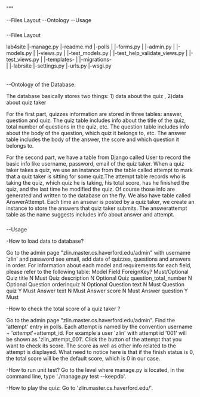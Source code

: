 """

--Files Layout
--Ontology
--Usage

#####

--Files Layout

lab4site
   |-manage.py
   |-readme.md
   |-polls
   |	|-forms.py
   |	|-admin.py
   |	|-models.py
   |	|-views.py
   |	|-test_models.py
   |	|-test_help_validate_views.py
   |	|-test_views.py
   |	|-templates-
   |	|-migrations-	
   |
   |-labrsite
	|-settings.py
	|-urls.py
	|-wsgi.py

######

--Ontology of the Database: 

The database basically stores two things: 1) data about the quiz , 2)data about quiz taker

For the first part, quizzes information are stored in three tables: answer, question and quiz. The quiz table includes info about the title of the quiz, total number of questions in the quiz, etc. The question table includes info about the body of the question, which quiz it belongs to, etc. The answer table includes the body of the answer, the score and which question it belongs to.

For the second part, we have a table from Django called User to record the basic info like username, password, email of the quiz taker. When a quiz taker takes a quiz, we use an instance from the table called attempt to mark that a quiz taker is sitting for some quiz.The attempt table records who is taking the quiz, which quiz he is taking,  his total score, has he finished the quiz, and the last time he modified the quiz. Of course those info are generated and written to the database on the fly. We also have table called AnswerAttempt. Each time an ansewr is posted by a quiz taker, we create an instance to store the answers that quiz taker submits. The answerattempt table as the name suggests includes info about answer and attempt.

#####

--Usage

-How to load data to database?

Go to the admin page "zlin.master.cs.haverford.edu/admin" with username 'zlin' and password see email, add data of quizzes, questions and answers in order. For information about each model and requirements for each field, please refer to the following table: 
   Model  	      Field    	     	    ForeignKey?	Must/Optional
   Quiz		      title		    N  		Must
   Quiz		      description	    N  		Optional
   Quiz		      question_total_number N  		Optional
   Question	      orderinquiz	    N  		Optional
   Question	      text		    N  		Must
   Question	      quiz		    Y  		Must
   Answer	      text		    N  		Must
   Answer	      score		    N  		Must
   Answer	      question		    Y  		Must

-How to check the total score of a quiz taker ?

Go to the admin  page "zlin.master.cs.haverford.edu/admin". Find the 'attempt' entry in polls. Each attempt is named by the convention username + '_attempt_'+attempt_id.  For example a user 'zlin' with attempt id '001' will be shown as 'zlin_attempt_001'. Click the button of the attempt that you want to check its score. The score as well as other info related to the attempt is displayed. What need to notice here is that if the finish status is 0, the total score will be the default score, which is 0 in our case.


-How to run unit test?
Go to the level where manage.py is located, in the command line, type './manage.py test --keepdb'. 

-How to play the quiz:
Go to 'zlin.master.cs.haverford.edu/'. 

